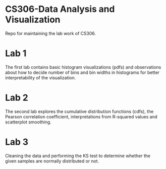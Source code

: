 # CS306-Data Analysis and Visualization
 Repo for maintaining the lab work of CS306.

# Lab 1
The first lab contains basic histogram visualizations (pdfs) and observations about how to decide number of bins and bin widths in histograms for better interpretability of the visualization.

# Lab 2
The second lab explores the cumulative distribution functions (cdfs),  the Pearson correlation coefficient, interpretations from R-squared values and scatterplot smoothing. 

# Lab 3
Cleaning the data and performing the KS test to determine whether the given samples are normally distributed or not.
